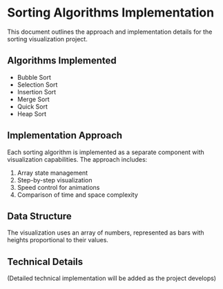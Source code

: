 # Sorting Algorithms Implementation

This document outlines the approach and implementation details for the sorting visualization project.

## Algorithms Implemented

- Bubble Sort
- Selection Sort
- Insertion Sort
- Merge Sort
- Quick Sort
- Heap Sort

## Implementation Approach

Each sorting algorithm is implemented as a separate component with visualization capabilities. The approach includes:

1. Array state management
2. Step-by-step visualization
3. Speed control for animations
4. Comparison of time and space complexity

## Data Structure

The visualization uses an array of numbers, represented as bars with heights proportional to their values.

## Technical Details

(Detailed technical implementation will be added as the project develops)
